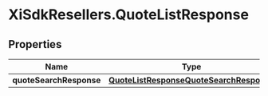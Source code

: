 # XiSdkResellers.QuoteListResponse

## Properties

Name | Type | Description | Notes
------------ | ------------- | ------------- | -------------
**quoteSearchResponse** | [**QuoteListResponseQuoteSearchResponse**](QuoteListResponseQuoteSearchResponse.md) |  | [optional] 


